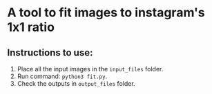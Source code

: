 # A tool to fit images to instagram's 1x1 ratio

## Instructions to use:

1. Place all the input images in the `input_files` folder.
2. Run command: `python3 fit.py`.
3. Check the outputs in `output_files` folder.
